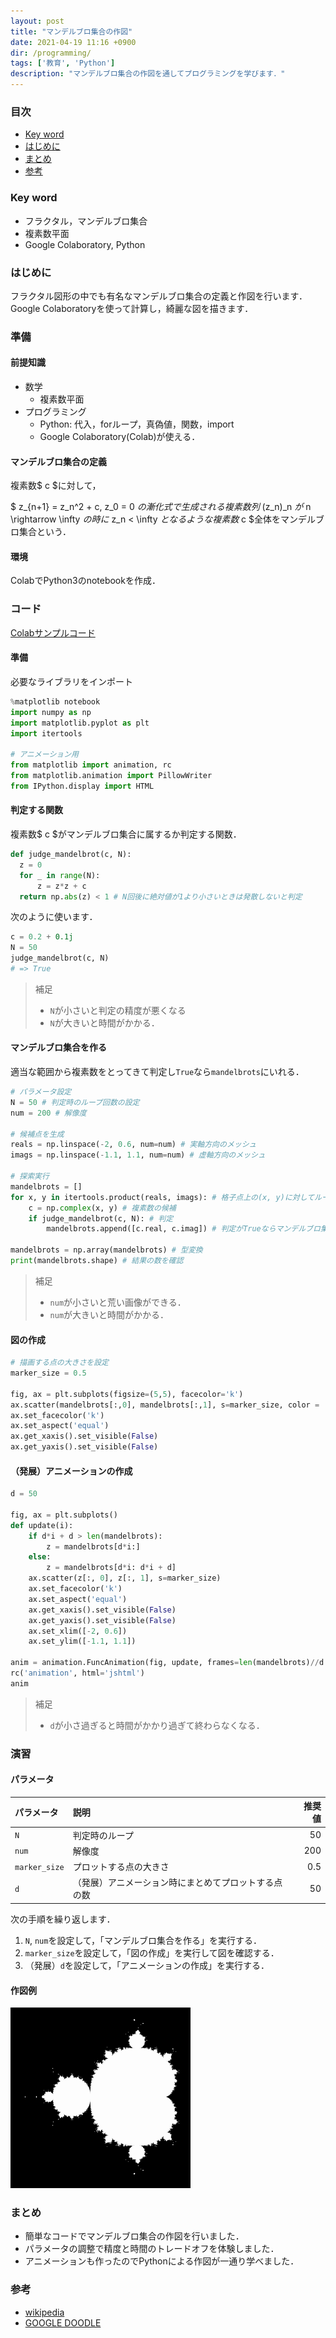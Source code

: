 ```yaml
---
layout: post
title: "マンデルブロ集合の作図"
date: 2021-04-19 11:16 +0900
dir: /programming/
tags: ['教育', 'Python']
description: "マンデルブロ集合の作図を通してプログラミングを学びます．"
---
```


### 目次
- [Key word](#key-word)
- [はじめに](#はじめに)
- [まとめ](#まとめ)
- [参考](#参考)

### Key word
- フラクタル，マンデルブロ集合
- 複素数平面
- Google Colaboratory, Python

### はじめに
フラクタル図形の中でも有名なマンデルブロ集合の定義と作図を行います．
Google Colaboratoryを使って計算し，綺麗な図を描きます．

### 準備
#### 前提知識
- 数学
  - 複素数平面
- プログラミング
  - Python: 代入，forループ，真偽値，関数，import
  - Google Colaboratory(Colab)が使える．

#### マンデルブロ集合の定義
複素数$ c $に対して，

$ z_{n+1} = z_n^2 + c, z_0 = 0 $の漸化式で生成される複素数列$ (z_n)_n $が$ n \rightarrow \infty $の時に$ z_n < \infty $となるような複素数$ c $全体をマンデルブロ集合という．

#### 環境
ColabでPython3のnotebookを作成．

### コード
[Colabサンプルコード](https://colab.research.google.com/drive/171uAc1rtuadwrrlOy50ji173biQPWafE?usp=sharing)

#### 準備
必要なライブラリをインポート
```python
%matplotlib notebook
import numpy as np
import matplotlib.pyplot as plt
import itertools

# アニメーション用
from matplotlib import animation, rc
from matplotlib.animation import PillowWriter
from IPython.display import HTML
```

#### 判定する関数
複素数$ c $がマンデルブロ集合に属するか判定する関数．
```python
def judge_mandelbrot(c, N):
  z = 0
  for _ in range(N):
      z = z*z + c
  return np.abs(z) < 1 # N回後に絶対値が1より小さいときは発散しないと判定
```
次のように使います．
```python
c = 0.2 + 0.1j
N = 50
judge_mandelbrot(c, N)
# => True
```

>補足
>- `N`が小さいと判定の精度が悪くなる
>- `N`が大きいと時間がかかる．

#### マンデルブロ集合を作る
適当な範囲から複素数をとってきて判定し`True`なら`mandelbrots`にいれる．
```python
# パラメータ設定
N = 50 # 判定時のループ回数の設定
num = 200 # 解像度

# 候補点を生成
reals = np.linspace(-2, 0.6, num=num) # 実軸方向のメッシュ
imags = np.linspace(-1.1, 1.1, num=num) # 虚軸方向のメッシュ

# 探索実行
mandelbrots = []
for x, y in itertools.product(reals, imags): # 格子点上の(x, y)に対してループ
    c = np.complex(x, y) # 複素数の候補
    if judge_mandelbrot(c, N): # 判定
        mandelbrots.append([c.real, c.imag]) # 判定がTrueならマンデルブロ集合に加える

mandelbrots = np.array(mandelbrots) # 型変換
print(mandelbrots.shape) # 結果の数を確認
```

>補足
>- `num`が小さいと荒い画像ができる．
>- `num`が大きいと時間がかかる．

#### 図の作成
```python
# 描画する点の大きさを設定
marker_size = 0.5

fig, ax = plt.subplots(figsize=(5,5), facecolor='k')
ax.scatter(mandelbrots[:,0], mandelbrots[:,1], s=marker_size, color = 'w')
ax.set_facecolor('k')
ax.set_aspect('equal')
ax.get_xaxis().set_visible(False)
ax.get_yaxis().set_visible(False)
```

#### （発展）アニメーションの作成
```python
d = 50

fig, ax = plt.subplots()
def update(i):
    if d*i + d > len(mandelbrots):
        z = mandelbrots[d*i:]
    else:
        z = mandelbrots[d*i: d*i + d]
    ax.scatter(z[:, 0], z[:, 1], s=marker_size)
    ax.set_facecolor('k')
    ax.set_aspect('equal')
    ax.get_xaxis().set_visible(False)
    ax.get_yaxis().set_visible(False)
    ax.set_xlim([-2, 0.6])
    ax.set_ylim([-1.1, 1.1])

anim = animation.FuncAnimation(fig, update, frames=len(mandelbrots)//d + 1, interval=20)
rc('animation', html='jshtml')
anim
```

>補足
>- `d`が小さ過ぎると時間がかかり過ぎて終わらなくなる．

### 演習
#### パラメータ

|パラメータ|説明|推奨値|
|:---|:---|---:|
| `N` | 判定時のループ |50|
| `num` | 解像度 |200|
| `marker_size` | プロットする点の大きさ |0.5|
| `d`| （発展）アニメーション時にまとめてプロットする点の数 |50|

次の手順を繰り返します．
1. `N`, `num`を設定して，「マンデルブロ集合を作る」を実行する．
2. `marker_size`を設定して，「図の作成」を実行して図を確認する．
3. （発展）`d`を設定して，「アニメーションの作成」を実行する．

#### 作図例
![マンデルブロ集合作図](/assets/img/mandelbrot.png)

<!-- ![マンデルブロ集合描画アニメーション](/assets/img/mandelbrot_colors.gif) -->

### まとめ
- 簡単なコードでマンデルブロ集合の作図を行いました．
- パラメータの調整で精度と時間のトレードオフを体験しました．
- アニメーションも作ったのでPythonによる作図が一通り学べました．

### 参考
- [wikipedia](https://ja.wikipedia.org/wiki/%E3%83%9E%E3%83%B3%E3%83%87%E3%83%AB%E3%83%96%E3%83%AD%E9%9B%86%E5%90%88)
- [GOOGLE DOODLE](https://www.google.com/fbx?fbx=mandelbrot_explorer&hl=ja)